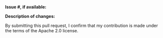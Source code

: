 **Issue #, if available:**

**Description of changes:**


By submitting this pull request, I confirm that my contribution is made under the terms of the Apache 2.0 license.
